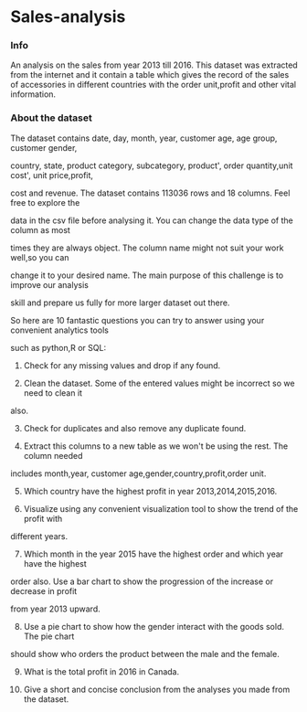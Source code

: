 # Sales-analysis

### Info
An analysis on the sales from year 2013 till 2016. This dataset was extracted from the internet and it contain a table which gives the record of the sales of accessories in different countries with the order unit,profit and other vital information.

### About the dataset 
The dataset contains date, day, month, year, customer age, age group, customer gender,

country, state, product category, subcategory, product', order quantity,unit cost', unit price,profit,

cost and revenue. The dataset contains 113036 rows and 18 columns. Feel free to explore the

data in the csv file before analysing it. You can change the data type of the column as most

times they are always object. The column name might not suit your work well,so you can

change it to your desired name. The main purpose of this challenge is to improve our analysis

skill and prepare us fully for more larger dataset out there.

So here are 10 fantastic questions you can try to answer using your convenient analytics tools

such as python,R or SQL:

1. Check for any missing values and drop if any found.

2. Clean the dataset. Some of the entered values might be incorrect so we need to clean it

also.

3. Check for duplicates and also remove any duplicate found.

4. Extract this columns to a new table as we won't be using the rest. The column needed

includes month,year, customer age,gender,country,profit,order unit.

5. Which country have the highest profit in year 2013,2014,2015,2016.

6. Visualize using any convenient visualization tool to show the trend of the profit with

different years.

7. Which month in the year 2015 have the highest order and which year have the highest

order also. Use a bar chart to show the progression of the increase or decrease in profit

from year 2013 upward.

8. Use a pie chart to show how the gender interact with the goods sold. The pie chart

should show who orders the product between the male and the female.

9. What is the total profit in 2016 in Canada.

10. Give a short and concise conclusion from the analyses you made from the dataset. 
